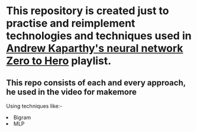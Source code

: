 # This repository is created just to practise and reimplement technologies and techniques used in <a href="https://www.youtube.com/playlist?list=PLAqhIrjkxbuWI23v9cThsA9GvCAUhRvKZ"> Andrew Kaparthy's neural network Zero to Hero</a> playlist.

## This repo consists of each and every approach, he used in the video for makemore 
Using techniques like:- <br> 
<li>Bigram</li>
<li>MLP</li>